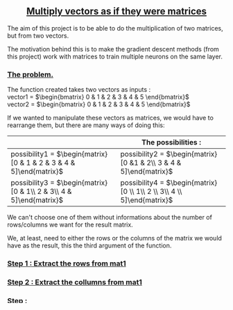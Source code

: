  <center><h2><ins>Multiply vectors as if they were matrices</ins></h2></center>

The aim of this project is to be able to do the multiplication of two matrices, but from two vectors. 

The motivation behind this is to make the gradient descent methods (from this project) work with matrices to train multiple neurons on the same layer.

<h3><ins>The problem.</ins></h3>

The function created takes two vectors as inputs :\
vector1 = $\begin{bmatrix}
0 & 1 & 2 & 3 & 4 & 5
\end{bmatrix}$\
vector2 = $\begin{bmatrix}
0 & 1 & 2 & 3 & 4 & 5
\end{bmatrix}$

If we wanted to manipulate these vectors as matrices, we would have to rearrange them, but there are many ways of doing this:

| | The possibilities :
| --------------|---------------|
| possibility1 = $\begin{matrix}[0 & 1 & 2 & 3 & 4 & 5]\end{matrix}$ | possibility2 = $\begin{matrix}[0 &1 & 2\\ 3 & 4 & 5]\end{matrix}$ |
| possibility3 = $\begin{matrix}[0 & 1\\ 2 & 3\\ 4 & 5]\end{matrix}$ | possibility4 = $\begin{matrix}[0 \\ 1\\ 2 \\ 3\\ 4 \\ 5]\end{matrix}$ |

We can't choose one of them without informations about the number of rows/columns we want for the result matrix.

We, at least, need to either the rows or the columns of the matrix we would have as the result, this the third argument of the function.



<h3><ins>Step 1 : Extract the rows from mat1</ins></h3>

<h3><ins>Step 2 : Extract the collumns from mat1</ins></h3>
<h3><ins>Step : </ins></h3>
<h3><ins>Step : </ins></h3>
<h3><ins>Step : </ins></h3>


$$\begin{bmatrix}
1 & 2 & 3\\
a & b & c
\end{bmatrix}$$
